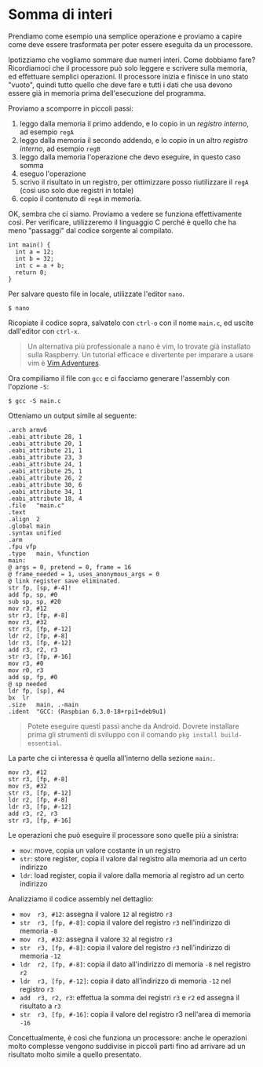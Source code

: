 # Somma di interi
Prendiamo come esempio una semplice operazione e proviamo a capire come deve essere trasformata
per poter essere eseguita da un processore.

Ipotizziamo che vogliamo sommare due numeri interi. Come dobbiamo fare? Ricordiamoci che il processore può solo leggere e scrivere sulla
memoria, ed effettuare semplici operazioni. Il processore inizia e finisce in uno stato "vuoto", quindi tutto quello che deve fare e tutti i dati che usa devono essere già in memoria prima dell'esecuzione del programma.

Proviamo a scomporre in piccoli passi:
1. leggo dalla memoria il primo addendo, e lo copio in un _registro interno_, ad esempio `regA`
1. leggo dalla memoria il secondo addendo, e lo copio in un altro _registro interno_, ad esempio `regB`
1. leggo dalla memoria l'operazione che devo eseguire, in questo caso somma
1. eseguo l'operazione
1. scrivo il risultato in un registro, per ottimizzare posso riutilizzare il `regA` (così uso solo due registri in totale)
1. copio il contenuto di `regA` in memoria.

OK, sembra che ci siamo. Proviamo a vedere se funziona effettivamente così. Per verificare,
utilizzeremo il linguaggio C perché è quello che ha meno "passaggi" dal codice sorgente al compilato.

```
int main() {
  int a = 12;
  int b = 32;
  int c = a + b;
  return 0;
}
```

Per salvare questo file in locale, utilizzate l'editor `nano`.
```
$ nano
```

 Ricopiate il codice sopra, salvatelo con `ctrl-o` con il nome `main.c`, ed uscite dall'editor con `ctrl-x`.

> Un alternativa più professionale a nano è vim, lo trovate già installato sulla Raspberry. Un tutorial efficace e divertente per imparare a usare vim è [Vim Adventures](https://vim-adventures.com/).

Ora compiliamo il file con `gcc` e ci facciamo generare l'assembly con l'opzione `-S`:

```
$ gcc -S main.c
```

Otteniamo un output simile al seguente:

```
.arch armv6
.eabi_attribute 28, 1
.eabi_attribute 20, 1
.eabi_attribute 21, 1
.eabi_attribute 23, 3
.eabi_attribute 24, 1
.eabi_attribute 25, 1
.eabi_attribute 26, 2
.eabi_attribute 30, 6
.eabi_attribute 34, 1
.eabi_attribute 18, 4
.file	"main.c"
.text
.align	2
.global	main
.syntax unified
.arm
.fpu vfp
.type	main, %function
main:
@ args = 0, pretend = 0, frame = 16
@ frame_needed = 1, uses_anonymous_args = 0
@ link register save eliminated.
str	fp, [sp, #-4]!
add	fp, sp, #0
sub	sp, sp, #20
mov	r3, #12
str	r3, [fp, #-8]
mov	r3, #32
str	r3, [fp, #-12]
ldr	r2, [fp, #-8]
ldr	r3, [fp, #-12]
add	r3, r2, r3
str	r3, [fp, #-16]
mov	r3, #0
mov	r0, r3
add	sp, fp, #0
@ sp needed
ldr	fp, [sp], #4
bx	lr
.size	main, .-main
.ident	"GCC: (Raspbian 6.3.0-18+rpi1+deb9u1)
```

> Potete eseguire questi passi anche da Android. Dovrete installare prima gli strumenti di sviluppo con il comando `pkg install build-essential`.

La parte che ci interessa è quella all'interno della sezione `main:`.
```
mov	r3, #12
str	r3, [fp, #-8]
mov	r3, #32
str	r3, [fp, #-12]
ldr	r2, [fp, #-8]
ldr	r3, [fp, #-12]
add	r3, r2, r3
str	r3, [fp, #-16]
```
Le operazioni che può eseguire il processore sono quelle più a sinistra:
- `mov`: move, copia un valore costante in un registro
- `str`: store register, copia il valore dal registro alla memoria ad un certo indirizzo
- `ldr`: load register, copia il valore dalla memoria al registro ad un certo indirizzo

Analizziamo il codice assembly nel dettaglio:
- `mov	r3, #12`: assegna il valore `12` al registro `r3`
- `str	r3, [fp, #-8]`: copia il valore del registro `r3` nell'indirizzo di memoria `-8`
- `mov	r3, #32`: assegna il valore `32` al registro `r3`
- `str	r3, [fp, #-8]`: copia il valore del registro `r3` nell'indirizzo di memoria `-12`
- `ldr	r2, [fp, #-8]`: copia il dato all'indirizzo di memoria `-8` nel registro `r2`
- `ldr	r3, [fp, #-12]`: copia il dato all'indirizzo di memoria `-12` nel registro `r3`
- `add	r3, r2, r3`: effettua la somma dei registri `r3` e `r2` ed assegna il risultato a `r3`
- `str	r3, [fp, #-16]`: copia il valore del registro r3 nell'area di memoria `-16`

Concettualmente, è così che funziona un processore: anche le operazioni molto complesse vengono suddivise in piccoli parti
fino ad arrivare ad un risultato molto simile a quello presentato.
